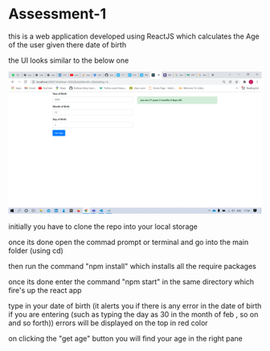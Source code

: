 # Assessment-1 
this is a web application developed using ReactJS which calculates the Age of the user given there date of birth

the UI looks similar to the below one 

![Screenshot](./age_cal.png)

 initially you have to clone the repo into your local storage 
 
 once its done open the commad prompt or terminal and go into the main folder (using cd)
 
 then run the command "npm install" which installs all the require packages
 
 once its done enter the command "npm start" in the same directory which fire's up the react app 
 
 type in your date of birth (it alerts you if there is any error in the date of birth if you are entering (such as typing the day as 30 in the month of feb , so on and so forth))
 errors will be displayed on the top in red color
 
 on clicking the "get age" button you will find  your age in the right pane
 
